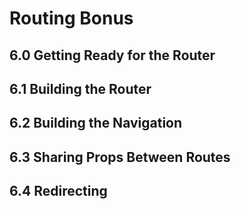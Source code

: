 # Routing Bonus

## 6.0 Getting Ready for the Router

## 6.1 Building the Router

## 6.2 Building the Navigation

## 6.3 Sharing Props Between Routes

## 6.4 Redirecting